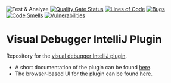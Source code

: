 ![Test & Analyze](https://github.com/timKraeuter/VisualDebugger/workflows/Build/badge.svg)
[![Quality Gate Status](https://sonarcloud.io/api/project_badges/measure?project=timKraeuter_VisualDebugger&metric=alert_status)](https://sonarcloud.io/dashboard?id=timKraeuter_VisualDebugger)
[![Lines of Code](https://sonarcloud.io/api/project_badges/measure?project=timKraeuter_VisualDebugger&metric=ncloc)](https://sonarcloud.io/dashboard?id=timKraeuter_VisualDebugger)
 [![Bugs](https://sonarcloud.io/api/project_badges/measure?project=timKraeuter_VisualDebugger&metric=bugs)](https://sonarcloud.io/summary/new_code?id=timKraeuter_VisualDebugger)
 [![Code Smells](https://sonarcloud.io/api/project_badges/measure?project=timKraeuter_VisualDebugger&metric=code_smells)](https://sonarcloud.io/summary/new_code?id=timKraeuter_VisualDebugger)
 [![Vulnerabilities](https://sonarcloud.io/api/project_badges/measure?project=timKraeuter_VisualDebugger&metric=vulnerabilities)](https://sonarcloud.io/summary/new_code?id=timKraeuter_VisualDebugger)
 
<!-- [![Coverage](https://sonarcloud.io/api/project_badges/measure?project=timKraeuter_VisualDebugger&metric=coverage)](https://sonarcloud.io/dashboard?id=timKraeuter_VisualDebugger) -->

# Visual Debugger IntelliJ Plugin

Repository for the [visual debugger IntelliJ plugin](https://plugins.jetbrains.com/plugin/16851-visual-debugger).
- A short documentation of the plugin can be found [here](./documentation/README.md).
- The browser-based UI for the plugin can be found [here](https://github.com/timKraeuter/object-diagram-modeler/tree/master/debugger).

